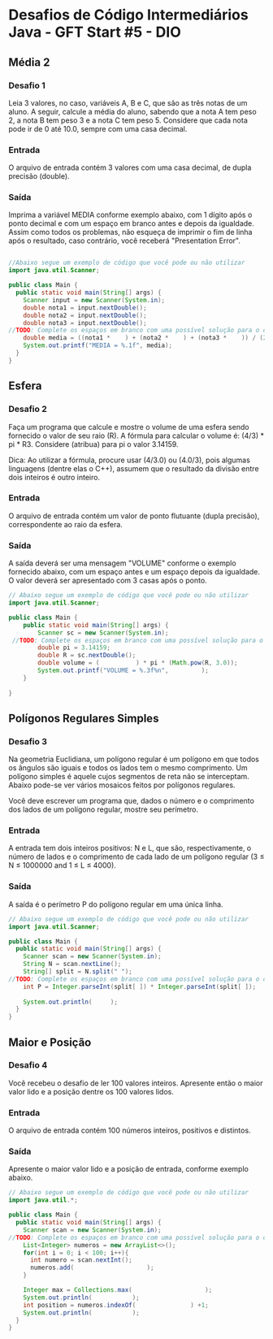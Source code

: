 # Desafios de Código Intermediários Java - GFT Start #5 - DIO

## Média 2

### Desafio 1

Leia 3 valores, no caso, variáveis A, B e C, que são as três notas de um aluno. A seguir, calcule a média do aluno, sabendo que a nota A tem peso 2, a nota B tem peso 3 e a nota C tem peso 5. Considere que cada nota pode ir de 0 até 10.0, sempre com uma casa decimal.

### Entrada

O arquivo de entrada contém 3 valores com uma casa decimal, de dupla precisão (double).

### Saída

Imprima a variável MEDIA conforme exemplo abaixo, com 1 dígito após o ponto decimal e com um espaço em branco antes e depois da igualdade. Assim como todos os problemas, não esqueça de imprimir o fim de linha após o resultado, caso contrário, você receberá "Presentation Error".

```java

//Abaixo segue um exemplo de código que você pode ou não utilizar
import java.util.Scanner;

public class Main {
  public static void main(String[] args) {
    Scanner input = new Scanner(System.in);
    double nota1 = input.nextDouble();
    double nota2 = input.nextDouble();
    double nota3 = input.nextDouble();
//TODO: Complete os espaços em branco com uma possível solução para o desafio
    double media = ((nota1 *    ) + (nota2 *    ) + (nota3 *    )) / (2+3+5);
    System.out.printf("MEDIA = %.1f", media);
  }
}
```

## Esfera

### Desafio 2

Faça um programa que calcule e mostre o volume de uma esfera sendo fornecido o valor de seu raio (R). A fórmula para calcular o volume é: (4/3) * pi * R3. Considere (atribua) para pi o valor 3.14159.

Dica: Ao utilizar a fórmula, procure usar (4/3.0) ou (4.0/3), pois algumas linguagens (dentre elas o C++), assumem que o resultado da divisão entre dois inteiros é outro inteiro.


### Entrada

O arquivo de entrada contém um valor de ponto flutuante (dupla precisão), correspondente ao raio da esfera.

### Saída

A saída deverá ser uma mensagem "VOLUME" conforme o exemplo fornecido abaixo, com um espaço antes e um espaço depois da igualdade. O valor deverá ser apresentado com 3 casas após o ponto.

```java
// Abaixo segue um exemplo de código que você pode ou não utilizar
import java.util.Scanner;

public class Main {
    public static void main(String[] args) {
  		Scanner sc = new Scanner(System.in);
 //TODO: Complete os espaços em branco com uma possível solução para o desafio 
  		double pi = 3.14159;
  		double R = sc.nextDouble();
  		double volume = (          ) * pi * (Math.pow(R, 3.0));
  		System.out.printf("VOLUME = %.3f%n",         );
    }
	
}
```


## Polígonos Regulares Simples

### Desafio 3

Na geometria Euclidiana, um polígono regular é um polígono em que todos os ângulos são iguais e todos os lados tem o mesmo comprimento. Um polígono simples é aquele cujos segmentos de reta não se interceptam. Abaixo pode-se ver vários mosaicos feitos por polígonos regulares.

Você deve escrever um programa que, dados o número e o comprimento dos lados de um polígono regular, mostre seu perímetro.


### Entrada

A entrada tem dois inteiros positivos: N e L, que são, respectivamente, o número de lados e o comprimento de cada lado de um polígono regular (3 ≤ N ≤ 1000000 and 1 ≤ L ≤ 4000).

### Saída

A saída é o perímetro P do polígono regular em uma única linha.


```java
// Abaixo segue um exemplo de código que você pode ou não utilizar
import java.util.Scanner;

public class Main {
  public static void main(String[] args) {
    Scanner scan = new Scanner(System.in);
    String N = scan.nextLine();
    String[] split = N.split(" ");
//TODO: Complete os espaços em branco com uma possível solução para o desafio
    int P = Integer.parseInt(split[ ]) * Integer.parseInt(split[ ]);
    
    System.out.println(     );
  }
}

```

## Maior e Posição

### Desafio 4

Você recebeu o desafio de ler 100 valores inteiros. Apresente então o maior valor lido e a posição dentre os 100 valores lidos.

### Entrada

O arquivo de entrada contém 100 números inteiros, positivos e distintos.


### Saída

Apresente o maior valor lido e a posição de entrada, conforme exemplo abaixo.


```java
// Abaixo segue um exemplo de código que você pode ou não utilizar
import java.util.*;

public class Main {
  public static void main(String[] args) {
    Scanner scan = new Scanner(System.in);
//TODO: Complete os espaços em branco com uma possível solução para o desafio
    List<Integer> numeros = new ArrayList<>();
    for(int i = 0; i < 100; i++){
      int numero = scan.nextInt();
      numeros.add(                    );
    }

    Integer max = Collections.max(                    );
    System.out.println(           );
    int position = numeros.indexOf(               ) +1;
    System.out.println(           );
  }
}

```
